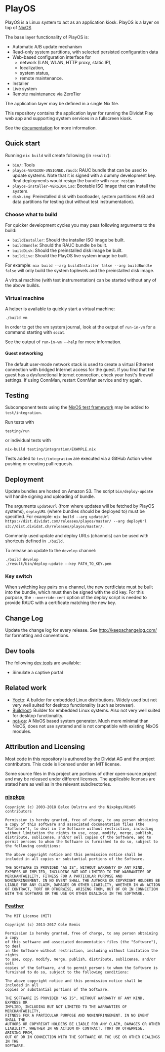 # PlayOS

PlayOS is a Linux system to act as an application kiosk. PlayOS is a layer on top of [NixOS](https://nixos.org/).

The base layer functionality of PlayOS is:

- Automatic A/B update mechanism
- Read-only system partitions, with selected persisted configuration data
- Web-based configuration interface for
  - network (LAN, WLAN, HTTP proxy, static IP),
  - localization,
  - system status,
  - remote maintenance.
- Installer
- Live system
- Remote maintenance via ZeroTier

The application layer may be defined in a single Nix file.

This repository contains the application layer for running the Dividat Play web app and supporting system services in a fullscreen kiosk.

See the [documentation](docs/arch) for more information.

## Quick start

Running `nix build` will create following (in `result/`):

- `bin/`: Tools
- `playos-VERSION-UNSIGNED.raucb`: RAUC bundle that can be used to update systems. Note that it is signed with a dummy development key. Real deployments would resign the bundle with `rauc resign`.
- `playos-installer-VERSION.iso`: Bootable ISO image that can install the system.
- `disk.img`: Preinstalled disk with bootloader, system partitions A/B and data partitions for testing (but without test instrumentation).

### Choose what to build

For quicker development cycles you may pass following arguments to the build:

- `buildInstaller`: Should the installer ISO image be built.
- `buildBundle`: Should the RAUC bundle be built.
- `buildDisk`: Should the preinstalled disk image be built.
- `buildLive`: Should the PlayOS live system image be built.

For example: `nix build --arg buildInstaller false --arg buildBundle false` will only build the system toplevels and the preinstalled disk image.

A virtual machine (with test instrumentation) can be started without any of the above builds.

### Virtual machine

A helper is available to quickly start a virtual machine:

```
./build vm
```

In order to get the vm system journal, look at the output of `run-in-vm`
for a command starting with `socat`.

See the output of `run-in-vm --help` for more information.

#### Guest networking

The default user-mode network stack is used to create a virtual Ethernet connection with bridged Internet access for the guest. If you find that the guest has a dysfunctional Internet connection, check your host's firewall settings. If using ConnMan, restart ConnMan service and try again.

## Testing

Subcomponent tests using the [NixOS test framework](https://nixos.org/manual/nixos/stable/index.html#sec-nixos-tests) may be added to `test/integration`.

Run tests with

    testing/run

or individual tests with

    nix-build testing/integration/EXAMPLE.nix

Tests added to `test/integration` are executed via a GitHub Action when pushing or creating pull requests.

## Deployment

Update bundles are hosted on Amazon S3. The script `bin/deploy-update` will handle signing and uploading of bundle.

The arguments `updateUrl` (from where updates will be fetched by PlayOS systems), `deployURL` (where bundles should be deployed to) must be specified. For example: `nix build --arg updateUrl https://dist.dividat.com/releases/playos/master/ --arg deployUrl s3://dist.dividat.ch/releases/playos/master/`.

Commonly used update and deploy URLs (channels) can be used with shortcuts defined in `./build`.

To release an update to the `develop` channel:

```
./build develop
./result/bin/deploy-update --key PATH_TO_KEY.pem
```

### Key switch

When switching key pairs on a channel, the new certficiate must be built into the bundle, which must then be signed with the old key. For this purpose, the `--override-cert` option of the deploy script is needed to provide RAUC with a certificate matching the new key.

## Change Log

Update the change log for every release. See http://keepachangelog.com/ for formatting and conventions.

## Dev tools

The following [dev tools](dev-tools/Readme.md) are available:

- Simulate a captive portal

## Related work

- [Yocto](https://www.yoctoproject.org/): A builder for embedded Linux distributions. Widely used but not very well suited for desktop functionality (such as browser).
- [Buildroot](https://buildroot.org/): Builder for embedded Linux systems. Also not very well suited for desktop functionality.
- [not-os](https://github.com/cleverca22/not-os): A NixOS based system generator. Much more minimal than NixOS, does not use systemd and is not compatible with existing NixOS modules.

## Attribution and Licensing

Most code in this repository is authored by the Dividat AG and the project contributors. This code is licensed under an MIT license.

Some source files in this project are portions of other open-source project and may be released under different licenses. The applicable licenses are stated here as well as in the relevant subdirectories.

### [nixpkgs](https://github.com/NixOS/nixpkgs)

```
Copyright (c) 2003-2018 Eelco Dolstra and the Nixpkgs/NixOS contributors

Permission is hereby granted, free of charge, to any person obtaining
a copy of this software and associated documentation files (the
"Software"), to deal in the Software without restriction, including
without limitation the rights to use, copy, modify, merge, publish,
distribute, sublicense, and/or sell copies of the Software, and to
permit persons to whom the Software is furnished to do so, subject to
the following conditions:

The above copyright notice and this permission notice shall be
included in all copies or substantial portions of the Software.

THE SOFTWARE IS PROVIDED "AS IS", WITHOUT WARRANTY OF ANY KIND,
EXPRESS OR IMPLIED, INCLUDING BUT NOT LIMITED TO THE WARRANTIES OF
MERCHANTABILITY, FITNESS FOR A PARTICULAR PURPOSE AND
NONINFRINGEMENT. IN NO EVENT SHALL THE AUTHORS OR COPYRIGHT HOLDERS BE
LIABLE FOR ANY CLAIM, DAMAGES OR OTHER LIABILITY, WHETHER IN AN ACTION
OF CONTRACT, TORT OR OTHERWISE, ARISING FROM, OUT OF OR IN CONNECTION
WITH THE SOFTWARE OR THE USE OR OTHER DEALINGS IN THE SOFTWARE.
```

### [Feather](https://feathericons.com/)

```
The MIT License (MIT)

Copyright (c) 2013-2017 Cole Bemis

Permission is hereby granted, free of charge, to any person obtaining a copy
of this software and associated documentation files (the "Software"), to deal
in the Software without restriction, including without limitation the rights
to use, copy, modify, merge, publish, distribute, sublicense, and/or sell
copies of the Software, and to permit persons to whom the Software is
furnished to do so, subject to the following conditions:

The above copyright notice and this permission notice shall be included in all
copies or substantial portions of the Software.

THE SOFTWARE IS PROVIDED "AS IS", WITHOUT WARRANTY OF ANY KIND, EXPRESS OR
IMPLIED, INCLUDING BUT NOT LIMITED TO THE WARRANTIES OF MERCHANTABILITY,
FITNESS FOR A PARTICULAR PURPOSE AND NONINFRINGEMENT. IN NO EVENT SHALL THE
AUTHORS OR COPYRIGHT HOLDERS BE LIABLE FOR ANY CLAIM, DAMAGES OR OTHER
LIABILITY, WHETHER IN AN ACTION OF CONTRACT, TORT OR OTHERWISE, ARISING FROM,
OUT OF OR IN CONNECTION WITH THE SOFTWARE OR THE USE OR OTHER DEALINGS IN THE
SOFTWARE.
```
